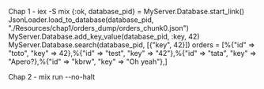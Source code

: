 Chap 1 - 
iex -S mix
{:ok, database_pid} = MyServer.Database.start_link()
JsonLoader.load_to_database(database_pid, "./Resources/chap1/orders_dump/orders_chunk0.json")
MyServer.Database.add_key_value(database_pid, :key, 42)
MyServer.Database.search(database_pid, [{"key", 42}])
  orders = [%{"id" => "toto", "key" => 42},%{"id" => "test", "key" => "42"},%{"id" => "tata", "key" => "Apero?},%{"id" => "kbrw", "key" => "Oh yeah"},]

Chap 2 -
mix run --no-halt